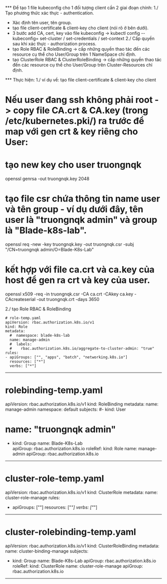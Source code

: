 *** Để tạo 1 file kubeconfig cho 1 đối tượng client cần 2 giai đoạn chính:
1./ Tạo phương thức xác thực - authentication.
  + Xác định tên user, tên group.
  + tạo file client-certificate & client-key cho client (nói rõ ở bên dưới).
  + 3 bước add CA, cert, key vào file kubeconfig -> kubectl config --kubeconfig=<name> set-cluster / set-credentials / set-context
2./ Cấp quyền sau khi xác thực - authorization process.
  + tạo Role RBAC & RoleBinding -> cấp những quyền thao tác đến các resource cụ thể cho User/Group trên 1 NameSpace chỉ định.
  + tạo ClusterRole RBAC & ClusterRoleBinding -> cấp những quyền thao tác đến các resource cụ thể cho User/Group trên Cluster-Resources chỉ định.
  
*** Thực hiện:
1./ ví dụ về: tạo file client-certificate & client-key cho client

# Nếu user đang ssh không phải root -> copy file CA.crt & CA.key (trong /etc/kubernetes.pki/) ra trước để map với gen crt & key riêng cho User:
# tạo new key cho user truongnqk
  openssl genrsa -out truongnqk.key 2048
# tạo file csr chứa thông tin name user và tên group - ví dụ dưới đây, tên user là "truongnqk admin" và group là "Blade-k8s-lab".
  openssl req -new -key truongnqk.key -out truongnqk.csr -subj "/CN=truongnqk admin/O=Blade-K8s-Lab"
# kết hợp với file ca.crt và ca.key của host để gen ra crt và key của user.
  openssl x509 -req -in truongnqk.csr -CA ca.crt -CAkey ca.key -CAcreateserial -out truongnqk.crt -days 3650

2./ tạo Role RBAC & RoleBinding
```
# role-temp.yaml
apiVersion: rbac.authorization.k8s.io/v1
kind: Role
metadata:
  #  namespace: blade-k8s-lab
  name: manage-admin
  #  labels:
  #    rbac.authorization.k8s.io/aggregate-to-cluster-admin: "true"
rules:
- apiGroups: ["", "apps", "batch", "networking.k8s.io"]
  resources: ["*"]
  verbs: ["*"]
```

---
# rolebinding-temp.yaml
apiVersion: rbac.authorization.k8s.io/v1
kind: RoleBinding
metadata:
  name: manage-admin
  namespace: default
subjects:
#- kind: User
#  name: "truongnqk admin"
- kind: Group
  name: Blade-K8s-Lab  
  apiGroup: rbac.authorization.k8s.io
roleRef:
  kind: Role
  name: manage-admin
  apiGroup: rbac.authorization.k8s.io

---
# cluster-role-temp.yaml
apiVersion: rbac.authorization.k8s.io/v1
kind: ClusterRole
metadata:
  name: cluster-role-manage
rules:
- apiGroups: [""]
  resources: ["*"]
  verbs: ["*"]
  
---
# cluster-rolebinding-temp.yaml
apiVersion: rbac.authorization.k8s.io/v1
kind: ClusterRoleBinding
metadata:
  name: cluster-binding-manage
subjects:
- kind: Group
  name: Blade-K8s-Lab
  apiGroup: rbac.authorization.k8s.io
roleRef:
  kind: ClusterRole
  name: cluster-role-manage
  apiGroup: rbac.authorization.k8s.io
  
---
